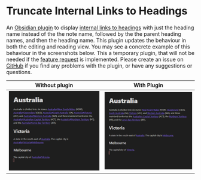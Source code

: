 # Truncate Internal Links to Headings

An [Obsidian plugin](https://obsidian.md/) to display [internal links to headings](https://help.obsidian.md/How+to/Internal+link) with just the heading name instead of the the note name, followed by the the parent heading names, and then the heading name. This plugin updates the behaviour in both the editing and reading view. You may see a concrete example of this behaviour in the screenshots below. This a temporary plugin, that will not be needed if the [feature request](https://forum.obsidian.md/t/option-to-display-heading-without-note-title-in-internal-links/22253) is implemented. Please create an issue on [GitHub](https://github.com/scottwillmoore/obsidian-truncate-internal-links-to-headings) if you find any problems with the plugin, or have any suggestions or questions.

<center>

| Without plugin                                            | With Plugin                                         |
| --------------------------------------------------------- | --------------------------------------------------- |
| ![Screenshot without the plugin](screenshots/without.png) | ![Screenshot with the plugin](screenshots/with.png) |

</center>
